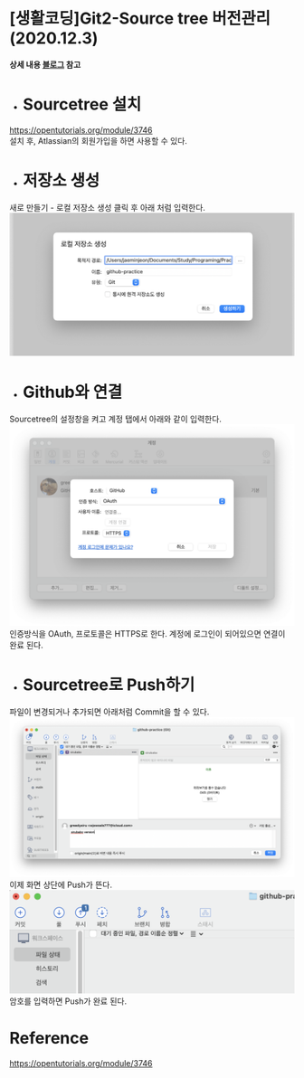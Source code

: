 # [생활코딩]Git2-Source tree 버전관리 (2020.12.3)  
  
**상세 내용 [블로그](https://opentutorials.org/module/4636) 참고**  
  
* # Sourcetree 설치  
https://opentutorials.org/module/3746  
설치 후, Atlassian의 회원가입을 하면 사용할 수 있다.  
  
* # 저장소 생성  
새로 만들기 - 로컬 저장소 생성 클릭 후 아래 처럼 입력한다.
![Repo](/ETC/images/Sourcetree1.png)  
  
* # Github와 연결  
Sourcetree의 설정창을 켜고 계정 탭에서 아래와 같이 입력한다.
![Connect](/ETC/images/Sourcetree2.png)
인증방식을 OAuth, 프로토콜은 HTTPS로 한다. 계정에 로그인이 되어있으면 연결이 완료 된다.  
  
* # Sourcetree로 Push하기  
파일이 변경되거나 추가되면 아래처럼 Commit을 할 수 있다.  
![Push](/ETC/images/Sourcetree3.png)  
이제 화면 상단에 Push가 뜬다.
![Push2](/ETC/images/Sourcetree4.png)  
암호를 입력하면 Push가 완료 된다.  
  
# Reference  
https://opentutorials.org/module/3746
